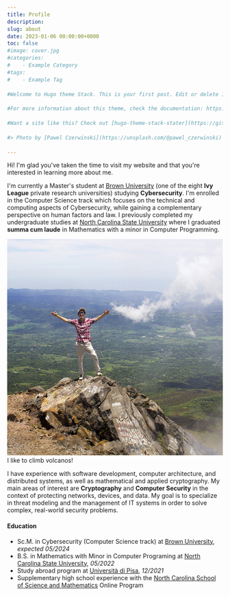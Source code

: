 ```yaml
---
title: Profile
description:
slug: about
date: 2023-01-06 00:00:00+0000
toc: false
#image: cover.jpg
#categories:
#    - Example Category
#tags:
#    - Example Tag

#Welcome to Hugo theme Stack. This is your first post. Edit or delete it, then start writing!

#For more information about this theme, check the documentation: https://docs.stack.jimmycai.com/

#Want a site like this? Check out [hugo-theme-stack-stater](https://github.com/CaiJimmy/#hugo-theme-stack-starter)

#> Photo by [Pawel Czerwinski](https://unsplash.com/@pawel_czerwinski) on [Unsplash](https://#unsplash.com/)

---
```


Hi! I'm glad you've taken the time to visit my website and that you're interested in learning more about me.

I'm currently a Master's student at [Brown University](https://www.brown.edu/) (one of the eight **Ivy League** private research universities) studying **Cybersecurity**. I'm enrolled in the Computer Science track which focuses on the technical and computing aspects of Cybersecurity, while gaining a complementary perspective on human factors and law. I previously completed my undergraduate studies at [North Carolina State University](https://www.ncsu.edu/) where I graduated **summa cum laude** in Mathematics with a minor in Computer Programming.

![Image](climb.jpg)
I like to climb volcanos!

I have experience with software development, computer architecture, and distributed systems, as well as mathematical and applied cryptography. My main areas of interest are **Cryptography** and **Computer Security** in the context of protecting networks, devices, and data. My goal is to specialize in threat modeling and the management of IT systems in order to solve complex, real-world security problems.

#### Education

- Sc.M. in Cybersecurity (Computer Science track) at [Brown University](https://www.brown.edu/), *expected 05/2024*
- B.S. in Mathematics with Minor in Computer Programing at [North Carolina State University](https://www.ncsu.edu/), *05/2022*
- Study abroad program at [Università di Pisa](https://www.unipi.it/), *12/2021*
- Supplementary high school experience with the [North Carolina School of Science and Mathematics](https://www.ncssm.edu/) Online Program
